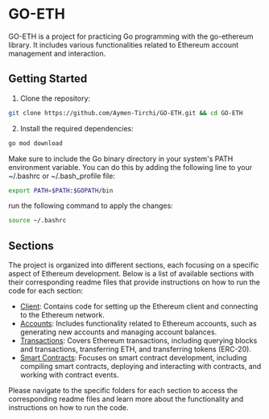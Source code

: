 # GO-ETH

GO-ETH is a project for practicing Go programming with the go-ethereum library. It includes various functionalities related to Ethereum account management and interaction.

## Getting Started

1. Clone the repository:

```bash
git clone https://github.com/Aymen-Tirchi/GO-ETH.git && cd GO-ETH
```

2. Install the required dependencies:

```bash
go mod download
```

Make sure to include the Go binary directory in your system's PATH environment variable. You can do this by adding the following line to your ~/.bashrc or ~/.bash_profile file:

```bash
export PATH=$PATH:$GOPATH/bin
```

run the following command to apply the changes: 

```bash
source ~/.bashrc
```

## Sections

The project is organized into different sections, each focusing on a specific aspect of Ethereum development. Below is a list of available sections with their corresponding readme files that provide instructions on how to run the code for each section:

- [Client](https://github.com/Aymen-Tirchi/GO-ETH/tree/main/client): Contains code for setting up the Ethereum client and connecting to the Ethereum network.
- [Accounts](https://github.com/Aymen-Tirchi/GO-ETH/tree/main/Accounts): Includes functionality related to Ethereum accounts, such as generating new accounts and managing account balances.
- [Transactions](https://github.com/Aymen-Tirchi/GO-ETH/tree/main/Transactions): Covers Ethereum transactions, including querying blocks and transactions, transferring ETH, and transferring tokens (ERC-20).
- [Smart Contracts](https://github.com/Aymen-Tirchi/GO-ETH/tree/main/smart_contracts): Focuses on smart contract development, including compiling smart contracts, deploying and interacting with contracts, and working with contract events.
<!-- - Event Logs: Provides functionality for subscribing to and reading Ethereum event logs, including event logs from ERC-20 tokens and 0x Protocol.
- Signatures: Covers generating and verifying cryptographic signatures for Ethereum transactions and messages.
- Testing: Includes testing utilities and examples for Ethereum development.
- Swarm: Covers setting up and interacting with the Ethereum Swarm decentralized storage network.
- Whisper: Focuses on connecting to and using the Ethereum Whisper protocol for secure messaging.
- Utilities: Provides a collection of utility functions for Ethereum development. -->

Please navigate to the specific folders for each section to access the corresponding readme files and learn more about the functionality and instructions on how to run the code.
